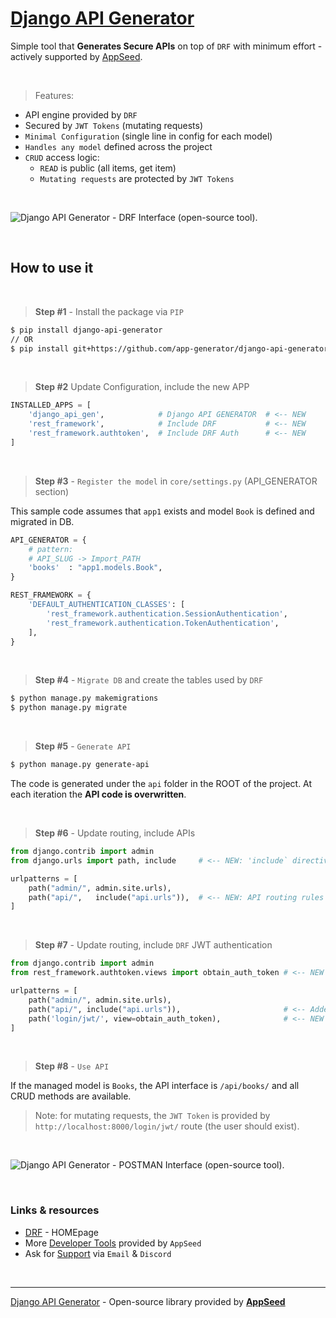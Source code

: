 # [Django API Generator](https://github.com/app-generator/django-api-generator)

Simple tool that **Generates Secure APIs** on top of `DRF` with minimum effort - actively supported by [AppSeed](https://appseed.us/).

<br />

> Features: 

- API engine provided by `DRF`
- Secured by `JWT Tokens` (mutating requests)
- `Minimal Configuration` (single line in config for each model)
- `Handles any model` defined across the project
- `CRUD` access logic:
  - `READ` is public (all items, get item)
  - `Mutating requests` are protected by `JWT Tokens`

<br />

![Django API Generator - DRF Interface (open-source tool).](https://user-images.githubusercontent.com/51070104/197181145-f7458df7-23c3-4c14-bcb1-8e168882a104.jpg)

<br />

## How to use it

<br />

> **Step #1** - Install the package via `PIP` 

```bash
$ pip install django-api-generator
// OR
$ pip install git+https://github.com/app-generator/django-api-generator.git
```

<br />

> **Step #2** Update Configuration, include the new APP

```python
INSTALLED_APPS = [
    'django_api_gen',            # Django API GENERATOR  # <-- NEW
    'rest_framework',            # Include DRF           # <-- NEW 
    'rest_framework.authtoken',  # Include DRF Auth      # <-- NEW   
]
```

<br />

> **Step #3** - `Register the model` in `core/settings.py` (API_GENERATOR section)

This sample code assumes that `app1` exists and model `Book` is defined and migrated in DB.

```python
API_GENERATOR = {
    # pattern: 
    # API_SLUG -> Import_PATH 
    'books'  : "app1.models.Book",
}

REST_FRAMEWORK = {
    'DEFAULT_AUTHENTICATION_CLASSES': [
        'rest_framework.authentication.SessionAuthentication',
        'rest_framework.authentication.TokenAuthentication',
    ],
}
```

<br />

> **Step #4** - `Migrate DB` and create the tables used by `DRF` 

```bash
$ python manage.py makemigrations
$ python manage.py migrate
```

<br />

> **Step #5** - `Generate API` 

```bash
$ python manage.py generate-api
```

The code is generated under the `api` folder in the ROOT of the project. At each iteration the **API code is overwritten**.

<br />

> **Step #6** - Update routing, include APIs 

```python
from django.contrib import admin
from django.urls import path, include     # <-- NEW: 'include` directive added

urlpatterns = [
    path("admin/", admin.site.urls),
    path("api/",   include("api.urls")),  # <-- NEW: API routing rules
]    
```    

<br />

> **Step #7** - Update routing, include `DRF` JWT authentication  

```python
from django.contrib import admin
from rest_framework.authtoken.views import obtain_auth_token # <-- NEW

urlpatterns = [
    path("admin/", admin.site.urls),     
    path("api/", include("api.urls")),                       # <-- Added in the previous step
    path('login/jwt/', view=obtain_auth_token),              # <-- NEW
]    
```    

<br />

> **Step #8** - `Use API` 

If the managed model is `Books`, the API interface is `/api/books/` and all CRUD methods are available. 

> Note: for mutating requests, the `JWT Token` is provided by `http://localhost:8000/login/jwt/` route (the user should exist).

<br />

![Django API Generator - POSTMAN Interface (open-source tool).](https://user-images.githubusercontent.com/51070104/197181265-eb648e27-e5cf-4f3c-b330-d000aba53c6a.jpg)

<br />

### Links & resources 

- [DRF](https://www.django-rest-framework.org/) - HOMEpage
- More [Developer Tools](https://appseed.us/developer-tools/) provided by `AppSeed`
- Ask for [Support](https://appseed.us/support/) via `Email` & `Discord` 

<br />

---
[Django API Generator](https://github.com/app-generator/django-api-generator) - Open-source library provided by **[AppSeed](https://appseed.us/)**
